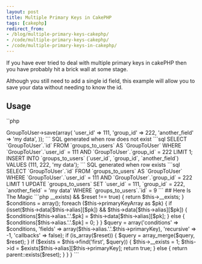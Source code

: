 ```yaml
---
layout: post
title: Multiple Primary Keys in CakePHP
tags: [cakephp]
redirect_from:
- /blog/multiple-primary-keys-cakephp/
- /code/multiple-primary-keys-cakephp/
- /code/multiple-primary-keys-in-cakephp/
---
```

If you have ever tried to deal with multiple primary keys in cakePHP then you have probably hit a brick wall at some stage.

Although you still need to add a single id field, this example will allow you to save your data without needing to know the id.

<!--break-->

## Usage

``php
<?php
$this->GroupToUser->save(array(
	'user_id' => 111,
	'group_id' => 222, 
	'another_field' => 'my data', 
));
```

SQL generated when row does not exist

```sql
SELECT `GroupToUser`.`id` FROM `groups_to_users` AS `GroupToUser` WHERE `GroupToUser`.`user_id` = 111 AND `GroupToUser`.`group_id` = 222 LIMIT 1;
INSERT INTO `groups_to_users` (`user_id`, `group_id`, `another_field`) VALUES (111, 222, 'my data');
```

SQL generated when row exists

```sql
SELECT `GroupToUser`.`id` FROM `groups_to_users` AS `GroupToUser` WHERE `GroupToUser`.`user_id` = 111 AND `GroupToUser`.`group_id` = 222 LIMIT 1
UPDATE `groups_to_users` SET `user_id` = 111, `group_id` = 222, `another_field` = 'my data' WHERE `groups_to_users`.`id` = 9
```


## Here Is The Magic

```php
<?php
class GroupToUser extends AppModel {

	var $name = 'GroupToUser';
	var $useTable = 'groups_users';

	var $primaryKeyArray = array('user_id','group_id');
	
	function exists($reset = false) {
		if (!empty($this->__exists) && $reset !== true) {
			return $this->__exists;
		}
		$conditions = array();
		foreach ($this->primaryKeyArray as $pk) {
			if (isset($this->data[$this->alias][$pk]) && $this->data[$this->alias][$pk]) {
				$conditions[$this->alias.'.'.$pk] = $this->data[$this->alias][$pk];
			}
			else {
				$conditions[$this->alias.'.'.$pk] = 0;
			}
		}
		$query = array('conditions' => $conditions, 'fields' => array($this->alias.'.'.$this->primaryKey), 'recursive' => -1, 'callbacks' => false);
		if (is_array($reset)) {
			$query = array_merge($query, $reset);
		}
		if ($exists = $this->find('first', $query)) {
			$this->__exists = 1;
			$this->id = $exists[$this->alias][$this->primaryKey];
			return true; 
		}
		else {
			return parent::exists($reset);
		}
	}
	
}
```
